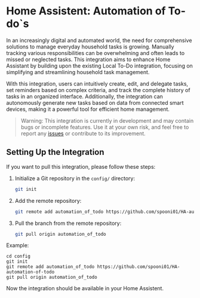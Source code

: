# Home Assistent: Automation of To-do`s

In an increasingly digital and automated world, the need for comprehensive solutions to manage everyday household tasks is growing. Manually tracking various responsibilities can be overwhelming and often leads to missed or neglected tasks. This integration aims to enhance Home Assistant by building upon the existing Local To-Do integration, focusing on simplifying and streamlining household task management.

With this integration, users can intuitively create, edit, and delegate tasks, set reminders based on complex criteria, and track the complete history of tasks in an organized interface. Additionally, the integration can autonomously generate new tasks based on data from connected smart devices, making it a powerful tool for efficient home management.

> Warning: This integration is currently in development and may contain bugs or incomplete features. Use it at your own risk, and feel free to report any [issues](https://github.com/spooni01/HA-automation-of-todo/issues) or contribute to its improvement.

## Setting Up the Integration

If you want to pull this integration, please follow these steps:

1. Initialize a Git repository in the `config/` directory:
   ```bash
   git init
   ```
2. Add the remote repository:
   ```bash
   git remote add automation_of_todo https://github.com/spooni01/HA-automation-of-todo
   ```
3. Pull the branch from the remote repository:
   ```bash
   git pull origin automation_of_todo
   ```

Example:
```
cd config
git init
git remote add automation_of_todo https://github.com/spooni01/HA-automation-of-todo
git pull origin automation_of_todo
```
Now the integration should be available in your Home Assistent.

